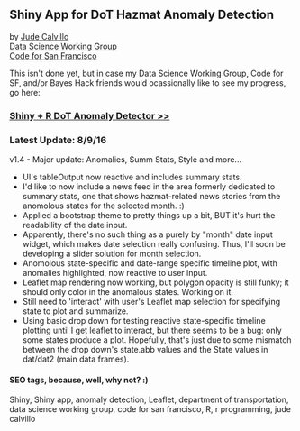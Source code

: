 ## Shiny App for DoT Hazmat Anomaly Detection
by [Jude Calvillo](http://linkd.in/vVlpXA)  
[Data Science Working Group](http://datascience.codeforsanfrancisco.org)  
[Code for San Francisco](http://www.codeforsanfrancisco.org)  

This isn't done yet, but in case my Data Science Working Group, Code for SF, and/or Bayes Hack friends would ocassionally like to see my progress, go here:  

### [Shiny + R DoT Anomaly Detector >>](https://judec.shinyapps.io/shiny_anomaly_detection/)

### Latest Update: 8/9/16 

v1.4 - Major update: Anomalies, Summ Stats, Style and more...

* UI's tableOutput now reactive and includes summary stats.
* I'd like to now include a news feed in the area formerly dedicated to summary stats, one that shows hazmat-related news stories from the anomolous states for the selected month. :)
* Applied a bootstrap theme to pretty things up a bit, BUT it's hurt the readability of the date input.
* Apparently, there's no such thing as a purely by "month" date input widget, which makes date selection really confusing. Thus, I'll soon be developing a slider solution for month selection.
* Anomolous state-specific and date-range specific timeline plot, with anomalies highlighted, now reactive to user input.
* Leaflet map rendering now working, but polygon opacity is still funky; it should only color in the anomalous states. Working on it.
* Still need to 'interact' with user's Leaflet map selection for specifying state to plot and summarize.
* Using basic drop down for testing reactive state-specific timeline plotting until I get leaflet to interact, but there seems to be a bug: only some states produce a plot. Hopefully, that's just due to some mismatch between the drop down's state.abb values and the State values in dat/dat2 (main data frames).

#### SEO tags, because, well, why not? :)

Shiny, Shiny app, anomaly detection, Leaflet, department of transportation, data science working group, code for san francisco, R, r programming, jude calvillo
